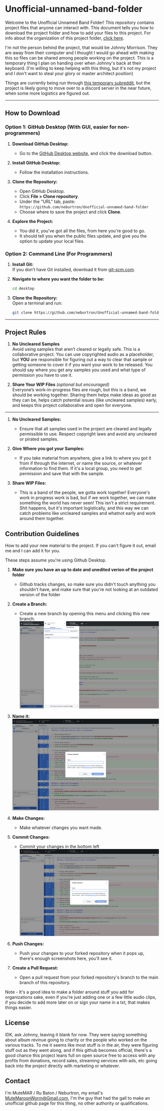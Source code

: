 # Unofficial-unnamed-band-folder

Welcome to the Unofficial Unnamed Band Folder! This repository contains project files that anyone can interact with. This document tells you how to download the project folder and how to add your files to this project. For info about the organization of this project folder, [click here](structure.md).

I'm not the person behind the project, that would be Johnny Morrison. They are away from their computer and I thought I would go ahead with making this so files can be shared among people working on the project. This is a temporary thing I plan on handing over when Johnny's back at their keyboard.
(I'm willing to keep helping with this thing, but it's not my project and I don't want to steal your glory or master architect position)

Things are currently being run through [this temporary subreddit](https://www.reddit.com/r/MorrisonProductions/), but the project is likely going to move over to a discord server in the near future, when some more logistics are figured out.

---

## How to Download

### Option 1: GitHub Desktop (With GUI, easier for non-programmers)

1. **Download GitHub Desktop:**
   - Go to the [GitHub Desktop website](https://desktop.github.com/), and click the download button.

2. **Install GitHub Desktop:**
   - Follow the installation instructions.

3. **Clone the Repository:**
   - Open GitHub Desktop.
   - Click **File > Clone repository**.  
   - Under the "URL" tab, paste:  
     `https://github.com/neburtron/Unofficial-unnamed-band-folder`  
   - Choose where to save the project and click **Clone**.

4. **Explore the Project:**  
   - You did it, you've got all the files, from here you're good to go.
   - It should tell you when the public files update, and give you the option to update your local files.

### Option 2: Command Line (For Programmers)

1. **Install Git:**  
   If you don’t have Git installed, download it from [git-scm.com](https://git-scm.com/).

2. **Navigate to where you want the folder to be:**  

   ```bash
   cd desktop
   ```

3. **Clone the Repository:**  
   Open a terminal and run:  

   ```bash
   git clone https://github.com/neburtron/Unofficial-unnamed-band-folder
   ```

---

## Project Rules  

1. **No Uncleared Samples**  
   Avoid using samples that aren’t cleared or legally safe. This is a collaborative project.
   You can use copyrighted audio as a placeholder, but **YOU** are responsible for figuring out a way to clear that sample or getting someone to cover it if you want your work to be released. 
   You should say where you get any samples you used and what type of permission you have to use it.

2. **Share Your WIP Files** *(optional but encouraged)*  
   Everyone’s work-in-progress files are rough, but this is a band, we should be working together. Sharing them helps make ideas as good as they can be, helps catch potential issues (like uncleared samples) early, and keeps this project collaborative and open for everyone.

---

1. **No Uncleared Samples:**
   - Ensure that all samples used in the project are cleared and legally permissible to use. Respect copyright laws and avoid any uncleared or pirated samples.

2. **Give Where you got your Samples:**
   - If you take material from anywhere, give a link to where you got it from if through the internet, or name the source, or whatever information to find them. If it's a local group, you need to get permission and save that with the sample.

3. **Share WIP Files:**
   - This is a band of the people, we gotta work together! Everyone's work in progress work is bad, but if we work together, we can make something the world has never seen! This isn't a strict requirement. Shit happens, but it's important logistically, and this way we can catch problems like uncleared samples and whatnot early and work around them together.

## Contribution Guidelines

How to add your new material to the project. If you can't figure it out, email me and I can add it for you.

These steps assume you're using Github Desktop.

1. **Make sure you have an up to date and unedited verion of the project folder**
   - Github tracks changes, so make sure you didn't touch anything you shouldn't have, and make sure that you're not looking at an outdated version of the folder 

2. **Create a Branch:**
   - Create a new branch by opening this menu and clicking this new branch.
![The GitHub Desktop interface is rather intuitive, and if you're not able to use the GUI, you can find help for the process through terminal rather easily.](ForReadme/Screenshot1.png)

3. **Name it:**
![Good luck!](ForReadme/Screenshot2.png)

4. **Make Changes:**
   - Make whatever changes you want made.

5. **Commit Changes:**
   - Commit your changes in the bottom left
![Don't know what to put here](ForReadme/Screenshot2.png)

6. **Push Changes:**
   - Push your changes to your forked repository when it pops up, there's enough screenshots here, you'll see it.

7. **Create a Pull Request:**
   - Open a pull request from your forked repository's branch to the main branch of this repository.

Note - It's a good idea to make a folder around stuff you add for organizations sake, even if you're just adding one or a few little audio clips, if you decide to add more later on or sign your name in a txt, that makes things easier.

## License

IDK, ask Johnny, leaving it blank for now. They were saying something about album revinue going to charity or the people who worked on the various tracks. To me it seems like most stuff is in the air, they were figuring stuff out as they went along, and if this github becomes official, there's a good chance this project leans full on open source free to access with any profits from donations, record sales, streaming services with ads, etc going back into the project directly with marketing or whatever.

## Contact

 I'm MuteMAR / Ru Baton / Neburtron, my email's [MuteMaroonWorm@Gmail.com](MuteMaroonWorm@Gmail.com), I'm the guy that had the gall to make an unofficial github page for this thing, no other authority or qualifications.
